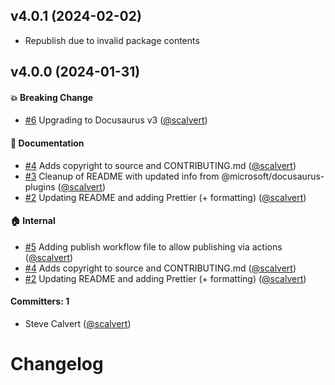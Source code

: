 
## v4.0.1 (2024-02-02)

- Republish due to invalid package contents


## v4.0.0 (2024-01-31)

#### :boom: Breaking Change
* [#6](https://github.com/microsoft/docusaurus-plugin-application-insights/pull/6) Upgrading to Docusaurus v3 ([@scalvert](https://github.com/scalvert))

#### :memo: Documentation
* [#4](https://github.com/microsoft/docusaurus-plugin-application-insights/pull/4) Adds copyright to source and CONTRIBUTING.md ([@scalvert](https://github.com/scalvert))
* [#3](https://github.com/microsoft/docusaurus-plugin-application-insights/pull/3) Cleanup of README with updated info from @microsoft/docusaurus-plugins ([@scalvert](https://github.com/scalvert))
* [#2](https://github.com/microsoft/docusaurus-plugin-application-insights/pull/2) Updating README and adding Prettier (+ formatting) ([@scalvert](https://github.com/scalvert))

#### :house: Internal
* [#5](https://github.com/microsoft/docusaurus-plugin-application-insights/pull/5) Adding publish workflow file to allow publishing via actions ([@scalvert](https://github.com/scalvert))
* [#4](https://github.com/microsoft/docusaurus-plugin-application-insights/pull/4) Adds copyright to source and CONTRIBUTING.md ([@scalvert](https://github.com/scalvert))
* [#2](https://github.com/microsoft/docusaurus-plugin-application-insights/pull/2) Updating README and adding Prettier (+ formatting) ([@scalvert](https://github.com/scalvert))

#### Committers: 1
- Steve Calvert ([@scalvert](https://github.com/scalvert))


# Changelog
